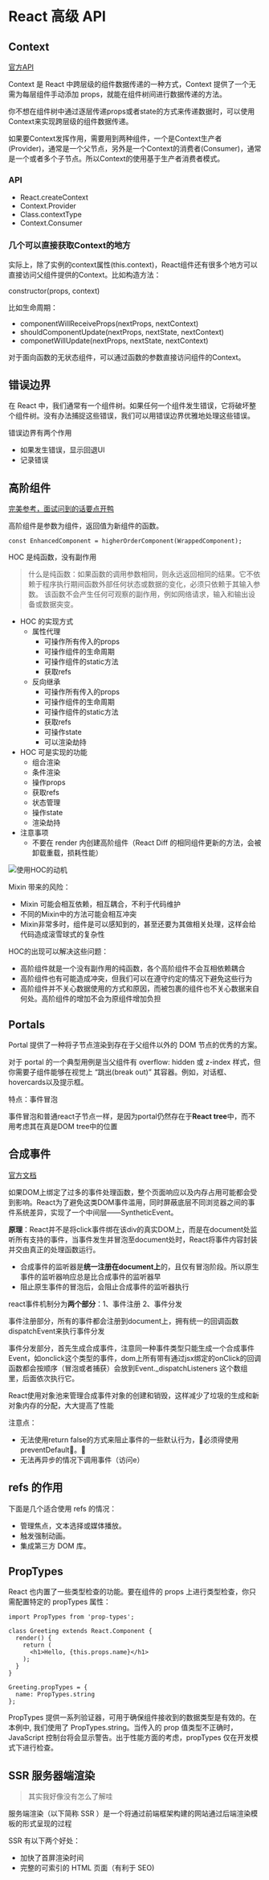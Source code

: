 # React 高级 API

## Context

[官方API](https://react.docschina.org/docs/context.html#when-to-use-context)

Context 是 React 中跨层级的组件数据传递的一种方式，Context 提供了一个无需为每层组件手动添加 props，就能在组件树间进行数据传递的方法。

你不想在组件树中通过逐层传递props或者state的方式来传递数据时，可以使用Context来实现跨层级的组件数据传递。

如果要Context发挥作用，需要用到两种组件，一个是Context生产者(Provider)，通常是一个父节点，另外是一个Context的消费者(Consumer)，通常是一个或者多个子节点。所以Context的使用基于生产者消费者模式。

### API

* React.createContext
* Context.Provider
* Class.contextType
* Context.Consumer

### 几个可以直接获取Context的地方

实际上，除了实例的context属性(this.context)，React组件还有很多个地方可以直接访问父组件提供的Context。比如构造方法：

constructor(props, context)

比如生命周期：

* componentWillReceiveProps(nextProps, nextContext)
* shouldComponentUpdate(nextProps, nextState, nextContext)
* componetWillUpdate(nextProps, nextState, nextContext)

对于面向函数的无状态组件，可以通过函数的参数直接访问组件的Context。

## 错误边界

在 React 中，我们通常有一个组件树。如果任何一个组件发生错误，它将破坏整个组件树。没有办法捕捉这些错误，我们可以用错误边界优雅地处理这些错误。

错误边界有两个作用

* 如果发生错误，显示回退UI
* 记录错误

## 高阶组件

[完美参考，面试问到的话要点开鸭](https://juejin.im/post/5cad39b3f265da03502b1c0a)

高阶组件是参数为组件，返回值为新组件的函数。

```JS
const EnhancedComponent = higherOrderComponent(WrappedComponent);
```

HOC 是纯函数，没有副作用

> 什么是纯函数：如果函数的调用参数相同，则永远返回相同的结果。它不依赖于程序执行期间函数外部任何状态或数据的变化，必须只依赖于其输入参数。 该函数不会产生任何可观察的副作用，例如网络请求，输入和输出设备或数据突变。

* HOC 的实现方式
  * 属性代理
    * 可操作所有传入的props
    * 可操作组件的生命周期
    * 可操作组件的static方法
    * 获取refs
  * 反向继承
    * 可操作所有传入的props
    * 可操作组件的生命周期
    * 可操作组件的static方法
    * 获取refs
    * 可操作state
    * 可以渲染劫持
* HOC 可是实现的功能
  * 组合渲染
  * 条件渲染
  * 操作props
  * 获取refs
  * 状态管理
  * 操作state
  * 渲染劫持
* 注意事项
  * 不要在 render 内创建高阶组件（React Diff 的相同组件更新的方法，会被卸载重载，损耗性能）

![使用HOC的动机](https://user-gold-cdn.xitu.io/2019/4/10/16a04a94cd939f75?imageView2/0/w/1280/h/960/format/webp/ignore-error/1)

Mixin 带来的风险：

* Mixin 可能会相互依赖，相互耦合，不利于代码维护
* 不同的Mixin中的方法可能会相互冲突
* Mixin非常多时，组件是可以感知到的，甚至还要为其做相关处理，这样会给代码造成滚雪球式的复杂性

HOC的出现可以解决这些问题：

* 高阶组件就是一个没有副作用的纯函数，各个高阶组件不会互相依赖耦合
* 高阶组件也有可能造成冲突，但我们可以在遵守约定的情况下避免这些行为
* 高阶组件并不关心数据使用的方式和原因，而被包裹的组件也不关心数据来自何处。高阶组件的增加不会为原组件增加负担

## Portals

Portal 提供了一种将子节点渲染到存在于父组件以外的 DOM 节点的优秀的方案。

对于 portal 的一个典型用例是当父组件有 overflow: hidden 或 z-index 样式，但你需要子组件能够在视觉上 “跳出(break out)” 其容器。例如，对话框、hovercards以及提示框。

特点：事件冒泡

事件冒泡和普通react子节点一样，是因为portal仍然存在于**React tree**中，而不用考虑其在真是DOM tree中的位置

## 合成事件

[官方文档](https://react.docschina.org/docs/events.html)

如果DOM上绑定了过多的事件处理函数，整个页面响应以及内存占用可能都会受到影响。React为了避免这类DOM事件滥用，同时屏蔽底层不同浏览器之间的事件系统差异，实现了一个中间层——SyntheticEvent。

**原理**：React并不是将click事件绑在该div的真实DOM上，而是在document处监听所有支持的事件，当事件发生并冒泡至document处时，React将事件内容封装并交由真正的处理函数运行。

* 合成事件的监听器是**统一注册在document上**的，且仅有冒泡阶段。所以原生事件的监听器响应总是比合成事件的监听器早
* 阻止原生事件的冒泡后，会阻止合成事件的监听器执行

react事件机制分为**两个部分**：1、事件注册 2、事件分发

事件注册部分，所有的事件都会注册到document上，拥有统一的回调函数dispatchEvent来执行事件分发

事件分发部分，首先生成合成事件，注意同一种事件类型只能生成一个合成事件Event，如onclick这个类型的事件，dom上所有带有通过jsx绑定的onClick的回调函数都会按顺序（冒泡或者捕获）会放到Event._dispatchListeners 这个数组里，后面依次执行它。

React使用对象池来管理合成事件对象的创建和销毁，这样减少了垃圾的生成和新对象内存的分配，大大提高了性能

注意点：

* 无法使用return false的方式来阻止事件的一些默认行为，必须得使用preventDefault。
* 无法再异步的情况下调用事件（访问e）

## refs 的作用

下面是几个适合使用 refs 的情况：

* 管理焦点，文本选择或媒体播放。
* 触发强制动画。
* 集成第三方 DOM 库。

## PropTypes

React 也内置了一些类型检查的功能。要在组件的 props 上进行类型检查，你只需配置特定的 propTypes 属性：

```JSX
import PropTypes from 'prop-types';

class Greeting extends React.Component {
  render() {
    return (
      <h1>Hello, {this.props.name}</h1>
    );
  }
}

Greeting.propTypes = {
  name: PropTypes.string
};
```

PropTypes 提供一系列验证器，可用于确保组件接收到的数据类型是有效的。在本例中, 我们使用了 PropTypes.string。当传入的 prop 值类型不正确时，JavaScript 控制台将会显示警告。出于性能方面的考虑，propTypes 仅在开发模式下进行检查。

## SSR 服务器端渲染

> 其实我好像没有怎么了解哇

服务端渲染（以下简称 SSR ）是一个将通过前端框架构建的网站通过后端渲染模板的形式呈现的过程

SSR 有以下两个好处：

* 加快了首屏渲染时间
* 完整的可索引的 HTML 页面（有利于 SEO)
